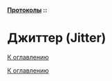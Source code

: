 **[Протоколы](../README.md#protocols) ::**
# Джиттер (Jitter)

<!--

-->

[К оглавлению](../README.md#protocols)



[К оглавлению](../README.md#protocols)
